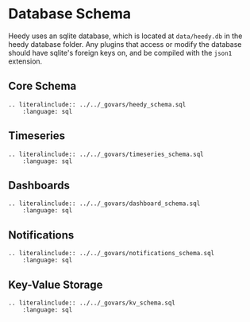 # Database Schema

Heedy uses an sqlite database, which is located at `data/heedy.db` in the heedy database folder. Any plugins that access or modify the database should have sqlite's foreign keys on, and be compiled with the `json1` extension.

## Core Schema

```{eval-rst}
.. literalinclude:: ../../_govars/heedy_schema.sql
    :language: sql
```

## Timeseries

```{eval-rst}
.. literalinclude:: ../../_govars/timeseries_schema.sql
    :language: sql
```

## Dashboards

```{eval-rst}
.. literalinclude:: ../../_govars/dashboard_schema.sql
    :language: sql
```

## Notifications

```{eval-rst}
.. literalinclude:: ../../_govars/notifications_schema.sql
    :language: sql
```

## Key-Value Storage

```{eval-rst}
.. literalinclude:: ../../_govars/kv_schema.sql
    :language: sql
```
